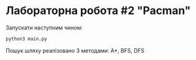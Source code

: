 # Лабораторна робота #2 "Pacman"

Запускати наступним чином:

``` bash
python3 main.py
```

Пошук шляху реалізовано 3 методами: A*, BFS, DFS
